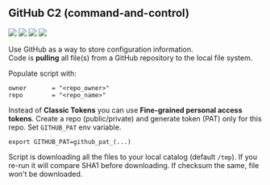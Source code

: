 ## GitHub C2 (command-and-control)

![](https://img.shields.io/github/stars/michalswi/github-c2)
![](https://img.shields.io/github/forks/michalswi/github-c2)
![](https://img.shields.io/github/last-commit/michalswi/github-c2)
![](https://img.shields.io/github/issues/michalswi/github-c2)

Use GitHub as a way to store configuration information.  
Code is **pulling** all file(s) from a GitHub repository to the local file system.

Populate script with:
```
owner       = "<repo_owner>"
repo        = "<repo_name>"
```

Instead of **Classic Tokens** you can use **Fine-grained personal access tokens**. Create a repo (public/private) and generate token (PAT) only for this repo. Set `GITHUB_PAT` env variable.

```
export GITHUB_PAT=github_pat_(...)
```

Script is downloading all the files to your local catalog (default `/tmp`). If you re-run it will compare SHA1 before downloading. If checksum the same, file won't be downloaded.
